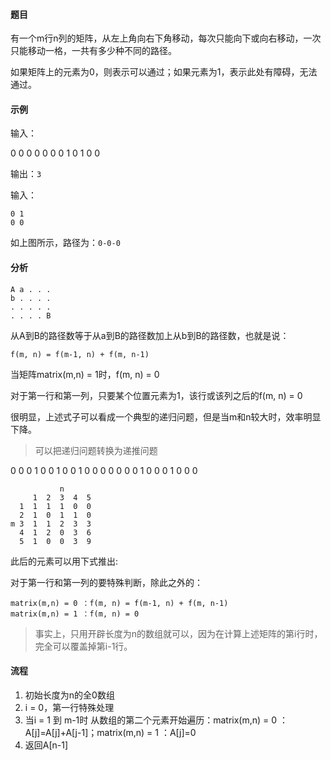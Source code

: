 #### 题目

有一个m行n列的矩阵，从左上角向右下角移动，每次只能向下或向右移动，一次只能移动一格，一共有多少种不同的路径。

如果矩阵上的元素为0，则表示可以通过；如果元素为1，表示此处有障碍，无法通过。

#### 示例

输入：

  0 0 0 0
  0 0 0 1
  0 1 0 0

输出：`3`

输入：

    0 1
    0 0

如上图所示，路径为：`0-0-0`

#### 分析

    A a . . . 
    b . . . .
    . . . . .
    . . . . B

从A到B的路径数等于从a到B的路径数加上从b到B的路径数，也就是说：

    f(m, n) = f(m-1, n) + f(m, n-1)

当矩阵matrix(m,n) = 1时，f(m, n) = 0

对于第一行和第一列，只要某个位置元素为1，该行或该列之后的f(m, n) = 0

很明显，上述式子可以看成一个典型的递归问题，但是当m和n较大时，效率明显下降。

> 可以把递归问题转换为递推问题

  0 0 0 1 0
  0 1 0 0 1
  0 0 0 0 0
  0 0 1 0 0
  0 1 0 0 0

               n
         1  2  3  4  5
      1  1  1  1  0  0
      2  1  0  1  1  0
    m 3  1  1  2  3  3
      4  1  2  0  3  6
      5  1  0  0  3  9

此后的元素可以用下式推出:

对于第一行和第一列的要特殊判断，除此之外的：

    matrix(m,n) = 0 ：f(m, n) = f(m-1, n) + f(m, n-1)
    matrix(m,n) = 1 ：f(m, n) = 0

> 事实上，只用开辟长度为n的数组就可以，因为在计算上述矩阵的第i行时，完全可以覆盖掉第i-1行。

#### 流程

1. 初始长度为n的全0数组
2. i = 0，第一行特殊处理
3. 当i = 1 到 m-1时
    从数组的第二个元素开始遍历：matrix(m,n) = 0 ：A[j]=A[j]+A[j-1]；matrix(m,n) = 1 ：A[j]=0
3. 返回A[n-1]
